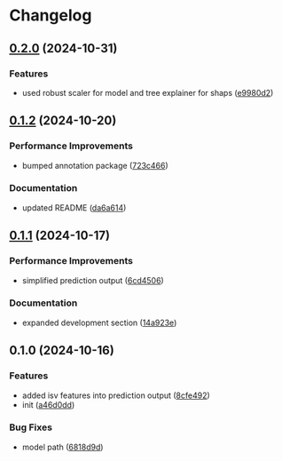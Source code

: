 # Changelog

## [0.2.0](https://github.com/geneton-ltd/genovisio_isv/compare/v0.1.2...v0.2.0) (2024-10-31)


### Features

* used robust scaler for model and tree explainer for shaps ([e9980d2](https://github.com/geneton-ltd/genovisio_isv/commit/e9980d291c26c5f023c4eaede04c4aa7ed3c2ac2))

## [0.1.2](https://github.com/geneton-ltd/genovisio_isv/compare/v0.1.1...v0.1.2) (2024-10-20)


### Performance Improvements

* bumped annotation package ([723c466](https://github.com/geneton-ltd/genovisio_isv/commit/723c466350c965192d821816a6c9881e8f59f292))


### Documentation

* updated README ([da6a614](https://github.com/geneton-ltd/genovisio_isv/commit/da6a614926aca352cc1e20ef63617043c15badce))

## [0.1.1](https://github.com/geneton-ltd/genovisio_isv/compare/v0.1.0...v0.1.1) (2024-10-17)


### Performance Improvements

* simplified prediction output ([6cd4506](https://github.com/geneton-ltd/genovisio_isv/commit/6cd4506332855f8509599aab03294029acbe6186))


### Documentation

* expanded development section ([14a923e](https://github.com/geneton-ltd/genovisio_isv/commit/14a923e698bfd56d4540684782d265abeb13d742))

## 0.1.0 (2024-10-16)


### Features

* added isv features into prediction output ([8cfe492](https://github.com/geneton-ltd/genovisio_isv/commit/8cfe49266cf0d80bcc6bb13fc7cb502a8ae0fbbe))
* init ([a46d0dd](https://github.com/geneton-ltd/genovisio_isv/commit/a46d0dd10b6d8710f9ab28866490c84e598d1be5))


### Bug Fixes

* model path ([6818d9d](https://github.com/geneton-ltd/genovisio_isv/commit/6818d9dcfcc9ebe565c2e4f74eddb27dde82529d))
